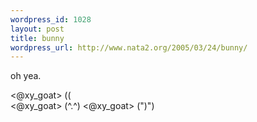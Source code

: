 ```yaml
--- 
wordpress_id: 1028
layout: post
title: bunny
wordpress_url: http://www.nata2.org/2005/03/24/bunny/
---
```

oh yea. 

<@xy_goat> (\(\
<@xy_goat> (^.^)
<@xy_goat> (")")
